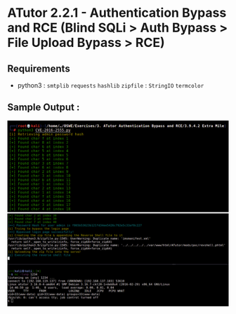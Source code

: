 # ATutor 2.2.1 - Authentication Bypass and RCE (Blind SQLi > Auth Bypass > File Upload Bypass > RCE)

## Requirements
- python3 : `smtplib` `requests` `hashlib` `zipfile` : `StringIO` `termcolor`


## Sample Output : 
![alt text](https://github.com/0xb1tByte/CVE/blob/main/CVE-2016-2555/1.png)
![alt text](https://github.com/0xb1tByte/CVE/blob/main/CVE-2016-2555/2.png)
